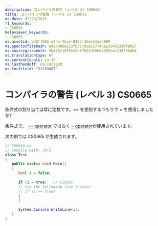 ```yaml
---
description: コンパイラの警告 (レベル 3) CS0665
title: コンパイラの警告 (レベル 3) CS0665
ms.date: 07/20/2015
f1_keywords:
- CS0665
helpviewer_keywords:
- CS0665
ms.assetid: bddff69b-e74e-45ce-8472-16ee53ae4609
ms.openlocfilehash: e92430be152f03779ca327745e2364032d6fed27
ms.sourcegitcommit: 5b475c1855b32cf78d2d1bbb4295e4c236f39464
ms.translationtype: HT
ms.contentlocale: ja-JP
ms.lasthandoff: 09/24/2020
ms.locfileid: "91160087"
---
```

# <a name="compiler-warning-level-3-cs0665"></a>コンパイラの警告 (レベル 3) CS0665

条件式の割り当ては常に定数です。== を使用するつもりで = を使用しましたか?  
  
 条件式で、 [== operator](../language-reference/operators/assignment-operator.md) ではなく [= operator](../language-reference/operators/equality-operators.md#equality-operator-)が使用されています。
  
 次の例では CS0665 が生成されます。  
  
```csharp  
// CS0665.cs  
// compile with: /W:3  
class Test  
{  
   public static void Main()  
   {  
      bool i = false;  
  
      if (i = true)   // CS0665  
      // try the following line instead  
      // if (i == true)  
      {  
      }  
  
      System.Console.WriteLine(i);  
   }  
}  
```
